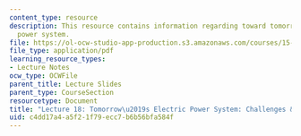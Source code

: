 ```yaml
---
content_type: resource
description: This resource contains information regarding toward tomorrow's electric
  power system.
file: https://ol-ocw-studio-app-production.s3.amazonaws.com/courses/15-031j-energy-decisions-markets-and-policies-spring-2012/c4dd17a4a5f21f79ecc7b6b56bfa584f_MIT15_031JS12_lec18.pdf
file_type: application/pdf
learning_resource_types:
- Lecture Notes
ocw_type: OCWFile
parent_title: Lecture Slides
parent_type: CourseSection
resourcetype: Document
title: "Lecture 18: Tomorrow\u2019s Electric Power System: Challenges & Opportunities"
uid: c4dd17a4-a5f2-1f79-ecc7-b6b56bfa584f
---
```

